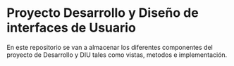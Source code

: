 # Proyecto Desarrollo y Diseño de interfaces de Usuario
En este repositorio se van a almacenar los diferentes componentes del proyecto de Desarrollo y DIU tales como vistas, metodos e implementación.
